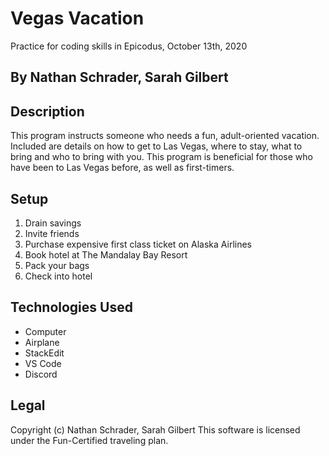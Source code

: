 # Vegas Vacation

Practice for coding skills in Epicodus, October 13th, 2020

## By Nathan Schrader, Sarah Gilbert

## Description
This program instructs someone who needs a fun, adult-oriented vacation. Included are details on how to get to Las Vegas, where to stay, what to bring and who to bring with you. This program is beneficial for those who have been to Las Vegas before, as well as first-timers.

## Setup
1.  Drain savings
2.  Invite friends
3.  Purchase expensive first class ticket on Alaska Airlines
4.  Book hotel at The Mandalay Bay Resort
5.  Pack your bags
6.  Check into hotel

## Technologies Used
* Computer
* Airplane
* StackEdit
* VS Code
* Discord

## Legal
Copyright (c) Nathan Schrader, Sarah Gilbert
This software is licensed under the Fun-Certified traveling plan. 